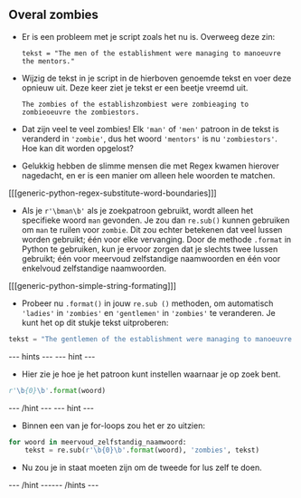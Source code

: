## Overal zombies

- Er is een probleem met je script zoals het nu is. Overweeg deze zin:

    ```
    tekst = "The men of the establishment were managing to manoeuvre the mentors."
    ```

- Wijzig de tekst in je script in de hierboven genoemde tekst en voer deze opnieuw uit. Deze keer ziet je tekst er een beetje vreemd uit.

    ```
    The zombies of the establishzombiest were zombieaging to zombieoeuvre the zombiestors.
    ```

- Dat zijn veel te veel zombies! Elk `'man'` of `'men'` patroon in de tekst is veranderd in `'zombie'`, dus het woord `'mentors'` is nu `'zombiestors'`. Hoe kan dit worden opgelost?

- Gelukkig hebben de slimme mensen die met Regex kwamen hierover nagedacht, en er is een manier om alleen hele woorden te matchen.

[[[generic-python-regex-substitute-word-boundaries]]]

- Als je `r'\bman\b'` als je zoekpatroon gebruikt, wordt alleen het specifieke woord `man` gevonden. Je zou dan `re.sub()` kunnen gebruiken om `man` te ruilen voor `zombie`. Dit zou echter betekenen dat veel lussen worden gebruikt; één voor elke vervanging. Door de methode `.format` in Python te gebruiken, kun je ervoor zorgen dat je slechts twee lussen gebruikt; één voor meervoud zelfstandige naamwoorden en één voor enkelvoud zelfstandige naamwoorden.

[[[generic-python-simple-string-formating]]]

- Probeer nu `.format()` in jouw `re.sub ()` methoden, om automatisch `'ladies'` in `'zombies'` en `'gentlemen'` in `'zombies'` te veranderen. Je kunt het op dit stukje tekst uitproberen:

```python
tekst = "The gentlemen of the establishment were managing to manoeuvre the mentors, while the ladies relaxed and watched in amusement"
```

--- hints ---
 --- hint ---

- Hier zie je hoe je het patroon kunt instellen waarnaar je op zoek bent.

```python
r'\b{0}\b'.format(woord)
```

--- /hint ---
--- hint ---

- Binnen een van je for-loops zou het er zo uitzien:

```python
for woord in meervoud_zelfstandig_naamwoord:
    tekst = re.sub(r'\b{0}\b'.format(woord), 'zombies', tekst)
```

- Nu zou je in staat moeten zijn om de tweede for lus zelf te doen.

--- /hint ------ /hints ---
